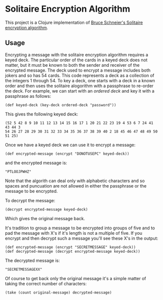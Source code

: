# Solitaire Encryption Algorithm

This project is a Clojure implementation of [Bruce Schneier's Solitaire
encryption algorithm](http://www.schneier.com/solitaire.html).

## Usage

Encrypting a message with the solitaire encryption algorithm requires a keyed
deck. The particular order of the cards in a keyed deck does not matter, but it
must be known to both the sender and receiver of the encrypted message. The deck
used to encrypt a message includes both jokers and so has 54 cards. This
code represents a deck as a collection of the integers 1 through
54. To key a deck, one starts with a deck in a known order and then uses the
solitaire alogorithm with a passphrase to re-order the deck. For example, we can
start with an *ordered deck* and key it with a passphrase as follows:

    (def keyed-deck (key-deck ordered-deck "password"))

This gives the following keyed deck:

    (52 5 42 8 9 10 11 12 13 14 15 16 17 1 20 21 22 23 19 4 53 6 7 24 41 43 44 3
    54 26 27 28 29 30 31 32 33 34 35 36 37 38 39 40 2 18 45 46 47 48 49 50 51 25)

Once we have a keyed deck we can use it to encrypt a message:

    (def encrypted-message (encrypt "DONOTUSEPC" keyed-deck))

and the encrypted message is:

    "PTLOOJPWHZ"

Note that the algorith can deal only with alphabetic characters and so spaces
and puncuation are not allowed in either the passphrase or the message to be encrypted.

To decrypt the message:

    (decrypt encrypted-message keyed-deck)

Which gives the original message back.

It's tradition to group a message to be encrypted into groups of five and to pad
the message with X's if it's length is not a multiple of five. If you encrypt
and then decrypt such a message you'll see these X's in the output:

    (def encrypted-message (encrypt "SECRETMESSAGE" keyed-deck))
    (def decrypted-message (decrypt encrypted-message keyed-deck))

The decrypted message is:

    "SECRETMESSAGEXX"

Of course to get back only the original message it's a simple matter of taking
the correct number of characters:

    (take (count original-message) decrypted-message)